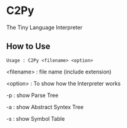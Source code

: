 # C2Py
The Tiny Language Interpreter

## How to Use
	Usage : C2Py <filename> <option>

<filename\> : file name (include extension)

<option\> : To show how the Interpreter works

-p :	show Parse Tree

-a :	show Abstract Syntex Tree

-s :	show Symbol Table

